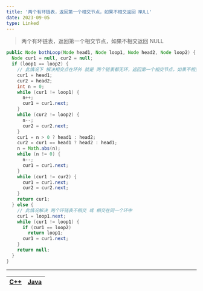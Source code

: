 ```yaml
---
title: '两个有环链表，返回第一个相交节点，如果不相交返回 NULL'
date: 2023-09-05
type: Linked
---
```


> 两个有环链表，返回第一个相交节点，如果不相交返回 NULL

```java
public Node bothLoop(Node head1, Node loop1, Node head2, Node loop2) {
  Node cur1 = null, cur2 = null;
  if (loop1 == loop2) {
    // 此情况下 解决相交点在环外 就是 两个链表都无环，返回第一个相交节点，如果不相交，返回null
    cur1 = head1;
    cur2 = head2;
    int n = 0;
    while (cur1 != loop1) {
      n++;
      cur1 = cur1.next;
    }
    while (cur2 != loop2) {
      n--;
      cur2 = cur2.next;
    }
    cur1 = n > 0 ? head1 : head2;
    cur2 = cur1 == head1 ? head2 : head1;
    n = Math.abs(n);
    while (n != 0) {
      n--;
      cur1 = cur1.next;
    }
    while (cur1 != cur2) {
      cur1 = cur1.next;
      cur2 = cur2.next;
    }
    return cur1;
  } else {
    // 此情况解决 两个环链表不相交 或 相交在同一个环中
    cur1 = loop1.next;
    while (cur1 != loop1) {
      if (cur1 == loop2)
        return loop1;
      cur1 = cur1.next;
    }
    return null;
  }
}
```

<hr/>

| [C++](https://github.com/ZhengKe996/DS/blob/main/src/linked/find_firstIntersect_node.cpp) | [Java](https://github.com/ZhengKe996/DS/blob/main/src/linked/find_firstIntersect_node.java) |
| :---------------------------------------------------------------------------------------: | :-----------------------------------------------------------------------------------------: |
